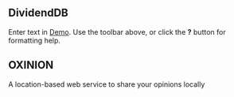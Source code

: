## DividendDB

Enter text in [Demo](http://dividend.vercel.app). Use the toolbar above, or click the **?** button for formatting help.


## OXINION
A location-based web service to share your opinions locally


